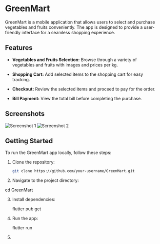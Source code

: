 # GreenMart

GreenMart is a mobile application that allows users to select and purchase vegetables and fruits conveniently. The app is designed to provide a user-friendly interface for a seamless shopping experience.

## Features

- **Vegetables and Fruits Selection:** Browse through a variety of vegetables and fruits with images and prices per kg.

- **Shopping Cart:** Add selected items to the shopping cart for easy tracking.

- **Checkout:** Review the selected items and proceed to pay for the order.

- **Bill Payment:** View the total bill before completing the purchase.

## Screenshots

![Screenshot 1](/screenshots/screenshot1.png)
![Screenshot 2](/screenshots/screenshot2.png)

## Getting Started

To run the GreenMart app locally, follow these steps:

1. Clone the repository:

   ```bash
   git clone https://github.com/your-username/GreenMart.git
   
2. Navigate to the project directory:

  cd GreenMart

3. Install dependencies:

    flutter pub get

4. Run the app:

   flutter run

5. 
